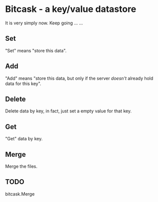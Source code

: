 # Bitcask - a key/value datastore

It is very simply now. Keep going ... ...

## Set

"Set" means "store this data". 

## Add

"Add" means "store this data, but only if the server *doesn't* already
  hold data for this key". 

## Delete  

Delete data by key, in fact, just set a empty value for that key.

## Get

"Get" data by key.

## Merge

Merge the files.

## TODO
bitcask.Merge